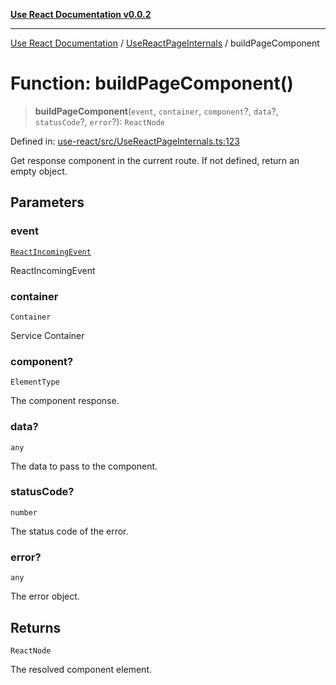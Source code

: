 [**Use React Documentation v0.0.2**](../../README.md)

***

[Use React Documentation](../../modules.md) / [UseReactPageInternals](../README.md) / buildPageComponent

# Function: buildPageComponent()

> **buildPageComponent**(`event`, `container`, `component`?, `data`?, `statusCode`?, `error`?): `ReactNode`

Defined in: [use-react/src/UseReactPageInternals.ts:123](https://github.com/stonemjs/use-react/blob/0635de04acc6b3a5c28dcf07d1e12a39a8b5e0b9/src/UseReactPageInternals.ts#L123)

Get response component in the current route.
If not defined, return an empty object.

## Parameters

### event

[`ReactIncomingEvent`](../../declarations/type-aliases/ReactIncomingEvent.md)

ReactIncomingEvent

### container

`Container`

Service Container

### component?

`ElementType`

The component response.

### data?

`any`

The data to pass to the component.

### statusCode?

`number`

The status code of the error.

### error?

`any`

The error object.

## Returns

`ReactNode`

The resolved component element.

